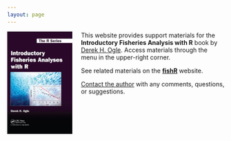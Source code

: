 ```yaml
---
layout: page
---
```


<div class="main-explain-area jumbotron">
<p><img src="img/IFARCover_large.JPG" style="max-height: auto; width: 30%; margin-right: 20px; margin-bottom: 100px;" align="left">
This website provides support materials for the <strong>Introductory Fisheries Analysis with R</strong> book by <a href="http://derekogle.com">Derek H. Ogle</a>.  Access materials through the menu in the upper-right corner.</p>

<p>See related materials on the <strong><a href="http://derekogle.com/fishR/">fishR</a></strong> website.</p>

<p><a href="mailto:fishr@derekogle.com?subject=IFAR%20Question%20or%20Comment">Contact the author</a> with any comments, questions, or suggestions.</p>
</div>

